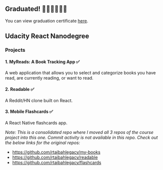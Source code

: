 ## Graduated! 🎉🤓🎉🤓🤓🎉

You can view graduation certificate [here](https://printer.udacity.com/v2/certificate/CKFEHTEK/download).

## Udacity React Nanodegree

### Projects

#### 1. MyReads: A Book Tracking App ✅

A web application that allows you to select and categorize books you have read, are currently reading, or want to read. 

#### 2. Readable ✅

A Reddit/HN clone built on React.

#### 3. Mobile Flashcards ✅

A React Native flashcards app. 


_Note: This is a consolidated repo where I moved all 3 repos of the course project into this one. Commit activity is not available in this repo. Check out the below links for the original repos:_ 

- https://github.com/rtaibahlegacy/my-books
- https://github.com/rtaibahlegacy/readable
- https://github.com/rtaibahlegacy/flashcards
